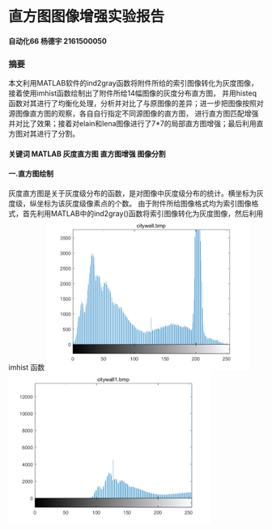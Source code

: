 # 直方图图像增强实验报告
#### 自动化66 杨德宇 2161500050
### 摘要
   本文利用MATLAB软件的ind2gray函数将附件所给的索引图像转化为灰度图像，接着使用imhist函数绘制出了附件所给14幅图像的灰度分布直方图，
并用histeq函数对其进行了均衡化处理，分析并对比了与原图像的差异；进一步把图像按照对源图像直方图的观察，各自自行指定不同源图像的直方图，
进行直方图匹配增强并对比了效果；接着对elain和lena图像进行了7*7的局部直方图增强；最后利用直方图对其进行了分割。
#### 关键词  MATLAB 灰度直方图 直方图增强 图像分割
#### 一.直方图绘制
灰度直方图是关于灰度级分布的函数，是对图像中灰度级分布的统计。横坐标为灰度级，纵坐标为该灰度级像素点的个数。
由于附件所给图像格式均为索引图像格式，首先利用MATLAB中的ind2gray()函数将索引图像转化为灰度图像，然后利用imhist
函数
<img src="https://github.com/poisonwine/hw3/blob/master/%E5%9B%BE%E7%89%87/citywall.bmp" width="400"/><img src="https://github.com/poisonwine/hw3/blob/master/%E5%9B%BE%E7%89%87/citywall1.bmp" width="400"/>

